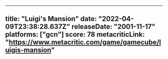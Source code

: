 
---
title: "Luigi's Mansion"
date: "2022-04-09T23:38:28.637Z"
releaseDate: "2001-11-17"
platforms: ["gcn"]
score: 78
metacriticLink: "https://www.metacritic.com/game/gamecube/luigis-mansion"
---
